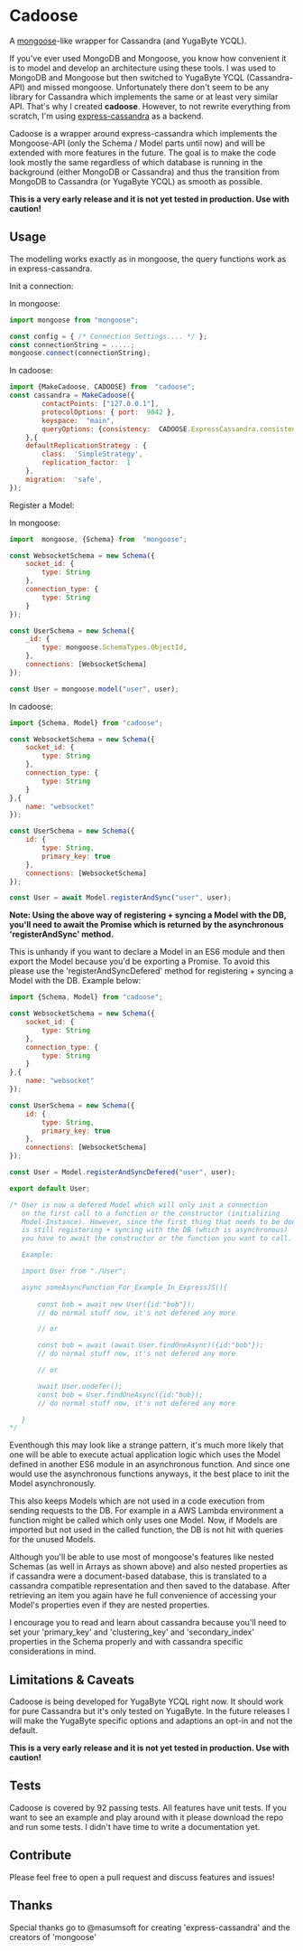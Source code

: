 # Cadoose

A [mongoose](https://mongoosejs.com/)-like wrapper for Cassandra (and YugaByte YCQL).

If you've ever used MongoDB and Mongoose, you know how convenient it is to model and develop an architecture using these tools. I was used to MongoDB and Mongoose but then switched to YugaByte YCQL (Cassandra-API) and missed mongoose. Unfortunately there don't seem to be any library for Cassandra which implements the same or at least very similar API. That's why I created **cadoose**. However, to not rewrite everything from scratch, I'm using [express-cassandra](https://github.com/masumsoft/express-cassandra) as a backend. 

Cadoose is a wrapper around express-cassandra which implements the Mongoose-API (only the Schema / Model parts until now) and will be extended with more features in the future. The goal is to make the code look mostly the same regardless of which database is running in the background (either MongoDB or Cassandra) and thus the transition from MongoDB to Cassandra (or YugaByte YCQL) as smooth as possible.

**This is a very early release and it is not yet tested in production. Use with caution!**

## Usage
The modelling works exactly as in mongoose, the query functions work as in express-cassandra.

Init a connection:

In mongoose:
```js
import mongoose from "mongoose";

const config = { /* Connection Settings.... */ };
const connectionString = .....;
mongoose.connect(connectionString);
```

In cadoose:
```js
import {MakeCadoose, CADOOSE} from  "cadoose";
const cassandra = MakeCadoose({
	    contactPoints: ["127.0.0.1"],
		protocolOptions: { port:  9042 },
		keyspace:  "main",
		queryOptions: {consistency:  CADOOSE.ExpressCassandra.consistencies.one}
	},{
	defaultReplicationStrategy : {
		class:  'SimpleStrategy',
		replication_factor:  1
	},
	migration:  'safe',
});
```

Register a Model:

In mongoose:
```js
import  mongoose, {Schema} from  "mongoose";

const WebsocketSchema = new Schema({
	socket_id: {
		type: String
	},
	connection_type: {
		type: String
	}
});

const UserSchema = new Schema({
	_id: {
		type: mongoose.SchemaTypes.ObjectId,
	},
	connections: [WebsocketSchema]
});

const User = mongoose.model("user", user);
```

In cadoose:
```js
import {Schema, Model} from "cadoose";

const WebsocketSchema = new Schema({
	socket_id: {
		type: String
	},
	connection_type: {
		type: String
	}
},{
	name: "websocket"
});

const UserSchema = new Schema({
	id: {
		type: String,
		primary_key: true
	},
	connections: [WebsocketSchema]
});

const User = await Model.registerAndSync("user", user);

```

**Note: Using the above way of registering + syncing a Model with the DB, you'll need to await the Promise which is returned by the asynchronous 'registerAndSync' method.**

This is unhandy if you want to declare a Model in an ES6 module and then export the Model because you'd be exporting a Promise. To avoid this please use the 'registerAndSyncDefered' method for registering + syncing a Model with the DB. Example below:

```js
import {Schema, Model} from "cadoose";

const WebsocketSchema = new Schema({
	socket_id: {
		type: String
	},
	connection_type: {
		type: String
	}
},{
	name: "websocket"
});

const UserSchema = new Schema({
	id: {
		type: String,
		primary_key: true
	},
	connections: [WebsocketSchema]
});

const User = Model.registerAndSyncDefered("user", user);

export default User; 

/* User is now a defered Model which will only init a connection
   on the first call to a function or the constructor (initializing 
   Model-Instance). However, since the first thing that needs to be done
   is still registering + syncing with the DB (which is asynchronous)
   you have to await the constructor or the function you want to call.

   Example:

   import User from "./User";

   async someAsyncFunction_For_Example_In_ExpressJS(){
	   
	   const bob = await new User({id:"bob"});
	   // do normal stuff now, it's not defered any more

	   // or

	   const bob = await (await User.findOneAsync)({id:"bob"});
	   // do normal stuff now, it's not defered any more

	   // or

	   await User.undefer();
	   const bob = User.findOneAsync({id:"bob});
	   // do normal stuff now, it's not defered any more

   }
*/
```

Eventhough this may look like a strange pattern, it's much more likely that one will be able to execute actual application logic which uses the Model defined in another ES6 module in an asynchronous function. And since one would use the asynchronous functions anyways, it the best place to init the Model asynchronously.

This also keeps Models which are not used in a code execution from sending requests to the DB. For example in a AWS Lambda environment a function might be called which only uses one Model. Now, if Models are imported but not used in the called function, the DB is not hit with queries for the unused Models.


Although you'll be able to use most of mongoose's features like nested Schemas (as well in Arrays as shown above) and also nested properties as if cassandra were a document-based database, this is translated to a cassandra compatible representation and then saved to the database. After retrieving an item you again have he full convenience of accessing your Model's properties even if they are nested properties.

I encourage you to read and learn about cassandra because you'll need to set your 'primary_key' and 'clustering_key' and 'secondary_index' properties in the Schema properly and with cassandra specific considerations in mind.  


## Limitations & Caveats

Cadoose is being developed for YugaByte YCQL right now. It should work for pure Cassandra but it's only tested on YugaByte. In the future releases I will make the YugaByte specific options and adaptions an opt-in and not the default. 

**This is a very early release and it is not yet tested in production. Use with caution!**

## Tests

Cadoose is covered by 92 passing tests.
All features have unit tests. If you want to see an example and play around with it please download the repo and run some tests. I didn't have time to write a documentation yet.

## Contribute

Please feel free to open a pull request and discuss features and issues!

## Thanks

Special thanks go to @masumsoft for creating 'express-cassandra' and the creators of 'mongoose'
